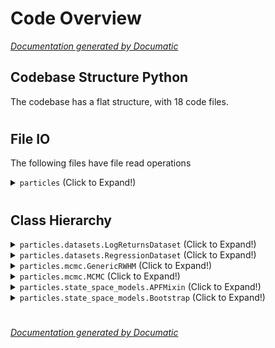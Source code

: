 # Code Overview

[_Documentation generated by Documatic_](https://www.documatic.com)

<!---Documatic-section-Codebase Structure Python-start--->
## Codebase Structure Python

The codebase has a flat structure, with 18 code files.

# #
<!---Documatic-section-Codebase Structure Python-end--->

<!---Documatic-section-File IO-start--->
## File IO

<!---Documatic-block-file_io-start--->
The following files have file read operations

<!---Documatic-block-particles-start--->
<details>
	<summary><code>particles</code> (Click to Expand!)</summary>

* particles.datasets
</details>
<!---Documatic-block-particles-end--->
<!---Documatic-block-file_io-end--->

# #
<!---Documatic-section-File IO-end--->

<!---Documatic-section-Class Hierarchy-start--->
## Class Hierarchy

<!---Documatic-block-particles.datasets.LogReturnsDataset-start--->
<details>
	<summary><code>particles.datasets.LogReturnsDataset</code> (Click to Expand!)</summary>

* particles.datasets.BinaryRegDataset
* particles.datasets.RegressionDataset
</details>
<!---Documatic-block-particles.datasets.LogReturnsDataset-end--->

<!---Documatic-block-particles.datasets.RegressionDataset-start--->
<details>
	<summary><code>particles.datasets.RegressionDataset</code> (Click to Expand!)</summary>

* particles.datasets.Boston
* particles.datasets.Concrete
</details>
<!---Documatic-block-particles.datasets.RegressionDataset-end--->

<!---Documatic-block-particles.mcmc.GenericRWHM-start--->
<details>
	<summary><code>particles.mcmc.GenericRWHM</code> (Click to Expand!)</summary>

* particles.mcmc.BasicRWHM
* particles.mcmc.PMMH
</details>
<!---Documatic-block-particles.mcmc.GenericRWHM-end--->

<!---Documatic-block-particles.mcmc.MCMC-start--->
<details>
	<summary><code>particles.mcmc.MCMC</code> (Click to Expand!)</summary>

* particles.mcmc.GenericGibbs
* particles.mcmc.GenericRWHM
</details>
<!---Documatic-block-particles.mcmc.MCMC-end--->

<!---Documatic-block-particles.state_space_models.APFMixin-start--->
<details>
	<summary><code>particles.state_space_models.APFMixin</code> (Click to Expand!)</summary>

* particles.state_space_models.AuxiliaryBootstrap
* particles.state_space_models.AuxiliaryPF
</details>
<!---Documatic-block-particles.state_space_models.APFMixin-end--->

<!---Documatic-block-particles.state_space_models.Bootstrap-start--->
<details>
	<summary><code>particles.state_space_models.Bootstrap</code> (Click to Expand!)</summary>

* particles.state_space_models.AuxiliaryBootstrap
* particles.state_space_models.GuidedPF
</details>
<!---Documatic-block-particles.state_space_models.Bootstrap-end--->

# #
<!---Documatic-section-Class Hierarchy-end--->

[_Documentation generated by Documatic_](https://www.documatic.com)